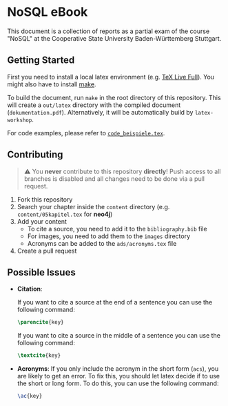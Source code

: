 # NoSQL eBook

This document is a collection of reports as a partial exam of the course "NoSQL" at the Cooperative State University Baden-Württemberg Stuttgart.

## Getting Started

First you need to install a local latex environment (e.g. [TeX Live Full](https://www.tug.org/texlive/)). You might also have to install [make](https://www.gnu.org/software/make/).

To build the document, run `make` in the root directory of this repository. This will create a `out/latex` directory with the compiled document (`dokumentation.pdf`). Alternatively, it will be automatically build by `latex-workshop`.

For code examples, please refer to [`code_beispiele.tex`](./content/code_beispiele.tex).

## Contributing

> :warning: You **never** contribute to this repository **directly**! Push access to all branches is disabled and all changes need to be done via a pull request.

1. Fork this repository
2. Search your chapter inside the `content` directory (e.g. `content/05kapitel.tex` for **neo4j**)
3. Add your content
   - To cite a source, you need to add it to the `bibliography.bib` file
   - For images, you need to add them to the `images` directory
   - Acronyms can be added to the `ads/acronyms.tex` file
4. Create a pull request

## Possible Issues

- **Citation**:

  If you want to cite a source at the end of a sentence you can use the following command:

  ```latex
  \parencite{key}
  ```

  If you want to cite a source in the middle of a sentence you can use the following command:

  ```latex
  \textcite{key}
  ```

- **Acronyms**:
  If you only include the acronym in the short form (`acs`), you are likely to get an error. To fix this, you should let latex decide if to use the short or long form. To do this, you can use the following command:

  ```latex
  \ac{key}
  ```
